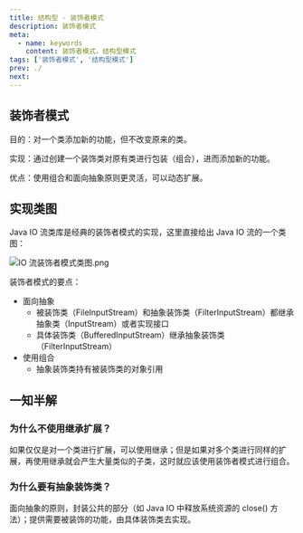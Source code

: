 ```yaml
---
title: 结构型 - 装饰者模式
description: 装饰者模式
meta:
  - name: keywords
    content: 装饰者模式，结构型模式
tags: ['装饰者模式', '结构型模式']
prev: ./
next:
---
```


## 装饰者模式

目的：对一个类添加新的功能，但不改变原来的类。

实现：通过创建一个装饰类对原有类进行包装（组合），进而添加新的功能。

优点：使用组合和面向抽象原则更灵活，可以动态扩展。

## 实现类图

Java IO 流类库是经典的装饰者模式的实现，这里直接给出 Java IO 流的一个类图：

![IO 流装饰者模式类图.png](https://pycrab.github.io/KeepJava/assets/media/idea-patterns-decorator1.png)

装饰者模式的要点：

- 面向抽象
  - 被装饰类（FileInputStream）和抽象装饰类（FilterInputStream）都继承抽象类（InputStream）或者实现接口
  - 具体装饰类（BufferedInputStream）继承抽象装饰类（FilterInputStream）
- 使用组合
  - 抽象装饰类持有被装饰类的对象引用

## 一知半解

### 为什么不使用继承扩展？

如果仅仅是对一个类进行扩展，可以使用继承；但是如果对多个类进行同样的扩展，再使用继承就会产生大量类似的子类，这时就应该使用装饰者模式进行组合。

### 为什么要有抽象装饰类？

面向抽象的原则，封装公共的部分（如 Java IO 中释放系统资源的 close() 方法）；提供需要被装饰的功能，由具体装饰类去实现。